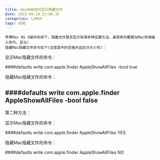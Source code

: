 ```yaml
---
title: mac系统如何显示隐藏文件
date: 2015-09-19 15:06:33
categories: LINUX
tags: 前端
---
```


	苹果Mac OS X操作系统下，隐藏文件是否显示有很多种设置方法，最简单的要算在Mac终端输入命令。显示/
	隐藏Mac隐藏文件命令如下(注意其中的空格并且区分大小写)：

显示Mac隐藏文件的命令：

####defaults write com.apple.finder AppleShowAllFiles -bool true

隐藏Mac隐藏文件的命令：

####defaults write com.apple.finder AppleShowAllFiles -bool false
---

第二种方法：

显示Mac隐藏文件的命令：

####defaults write com.apple.finder AppleShowAllFiles  YES

隐藏Mac隐藏文件的命令：

####defaults write com.apple.finder AppleShowAllFiles  NO
